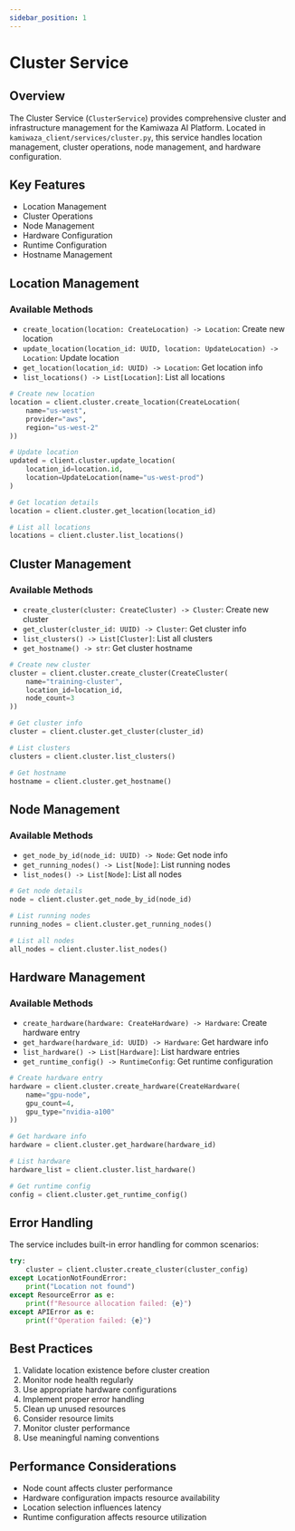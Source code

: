 ```yaml
---
sidebar_position: 1
---
```


# Cluster Service

## Overview
The Cluster Service (`ClusterService`) provides comprehensive cluster and infrastructure management for the Kamiwaza AI Platform. Located in `kamiwaza_client/services/cluster.py`, this service handles location management, cluster operations, node management, and hardware configuration.

## Key Features
- Location Management
- Cluster Operations
- Node Management
- Hardware Configuration
- Runtime Configuration
- Hostname Management

## Location Management

### Available Methods
- `create_location(location: CreateLocation) -> Location`: Create new location
- `update_location(location_id: UUID, location: UpdateLocation) -> Location`: Update location
- `get_location(location_id: UUID) -> Location`: Get location info
- `list_locations() -> List[Location]`: List all locations

```python
# Create new location
location = client.cluster.create_location(CreateLocation(
    name="us-west",
    provider="aws",
    region="us-west-2"
))

# Update location
updated = client.cluster.update_location(
    location_id=location.id,
    location=UpdateLocation(name="us-west-prod")
)

# Get location details
location = client.cluster.get_location(location_id)

# List all locations
locations = client.cluster.list_locations()
```

## Cluster Management

### Available Methods
- `create_cluster(cluster: CreateCluster) -> Cluster`: Create new cluster
- `get_cluster(cluster_id: UUID) -> Cluster`: Get cluster info
- `list_clusters() -> List[Cluster]`: List all clusters
- `get_hostname() -> str`: Get cluster hostname

```python
# Create new cluster
cluster = client.cluster.create_cluster(CreateCluster(
    name="training-cluster",
    location_id=location_id,
    node_count=3
))

# Get cluster info
cluster = client.cluster.get_cluster(cluster_id)

# List clusters
clusters = client.cluster.list_clusters()

# Get hostname
hostname = client.cluster.get_hostname()
```

## Node Management

### Available Methods
- `get_node_by_id(node_id: UUID) -> Node`: Get node info
- `get_running_nodes() -> List[Node]`: List running nodes
- `list_nodes() -> List[Node]`: List all nodes

```python
# Get node details
node = client.cluster.get_node_by_id(node_id)

# List running nodes
running_nodes = client.cluster.get_running_nodes()

# List all nodes
all_nodes = client.cluster.list_nodes()
```

## Hardware Management

### Available Methods
- `create_hardware(hardware: CreateHardware) -> Hardware`: Create hardware entry
- `get_hardware(hardware_id: UUID) -> Hardware`: Get hardware info
- `list_hardware() -> List[Hardware]`: List hardware entries
- `get_runtime_config() -> RuntimeConfig`: Get runtime configuration

```python
# Create hardware entry
hardware = client.cluster.create_hardware(CreateHardware(
    name="gpu-node",
    gpu_count=4,
    gpu_type="nvidia-a100"
))

# Get hardware info
hardware = client.cluster.get_hardware(hardware_id)

# List hardware
hardware_list = client.cluster.list_hardware()

# Get runtime config
config = client.cluster.get_runtime_config()
```

## Error Handling
The service includes built-in error handling for common scenarios:
```python
try:
    cluster = client.cluster.create_cluster(cluster_config)
except LocationNotFoundError:
    print("Location not found")
except ResourceError as e:
    print(f"Resource allocation failed: {e}")
except APIError as e:
    print(f"Operation failed: {e}")
```

## Best Practices
1. Validate location existence before cluster creation
2. Monitor node health regularly
3. Use appropriate hardware configurations
4. Implement proper error handling
5. Clean up unused resources
6. Consider resource limits
7. Monitor cluster performance
8. Use meaningful naming conventions

## Performance Considerations
- Node count affects cluster performance
- Hardware configuration impacts resource availability
- Location selection influences latency
- Runtime configuration affects resource utilization
